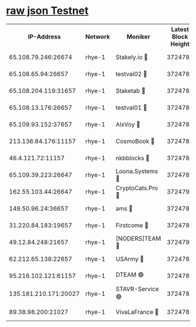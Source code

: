 
[raw json Testnet](https://rpc-check.quickt.stavr.tech/quickt/rpc-quickt-result.json)
=


<table><tr><th>IP-Address</th><th>Network</th><th>Moniker</th><th>Latest Block Height</th><th>Earliest Block Height</th><th>Catching Up</th><th>Tx Index</th><th>Voting Power</th><th>Scan Time</th></tr><tr><td>65.108.79.246:26674</td><td>rhye-1</td><td>Stakely.io 🔴</td><td>3724786</td><td>1</td><td>False</td><td>on</td><td>10</td><td>2023-12-22T03:55:03.898282764UTC</td></tr><tr><td>65.108.65.94:26657</td><td>rhye-1</td><td>testval02 🔴</td><td>3724786</td><td>1</td><td>False</td><td>on</td><td>5002050</td><td>2023-12-22T03:55:04.614438925UTC</td></tr><tr><td>65.108.204.119:31657</td><td>rhye-1</td><td>Staketab 🔴</td><td>3724786</td><td>1</td><td>False</td><td>on</td><td>9900</td><td>2023-12-22T03:55:07.311523810UTC</td></tr><tr><td>65.108.13.176:26657</td><td>rhye-1</td><td>testval01 🔴</td><td>3724786</td><td>1</td><td>False</td><td>on</td><td>9582010</td><td>2023-12-22T03:55:07.732828571UTC</td></tr><tr><td>65.109.93.152:37657</td><td>rhye-1</td><td>AlxVoy 🔴</td><td>3724785</td><td>433101</td><td>False</td><td>on</td><td>92921</td><td>2023-12-22T03:54:58.618006920UTC</td></tr><tr><td>213.136.84.176:11157</td><td>rhye-1</td><td>CosmoBook 🔴</td><td>3724789</td><td>1674001</td><td>False</td><td>off</td><td>1528057</td><td>2023-12-22T03:55:33.395492395UTC</td></tr><tr><td>46.4.121.72:11157</td><td>rhye-1</td><td>nkbblocks 🔴</td><td>3724784</td><td>1781001</td><td>False</td><td>on</td><td>81901</td><td>2023-12-22T03:54:51.637863347UTC</td></tr><tr><td>65.109.39.223:26647</td><td>rhye-1</td><td>Loona.Systems 🔴</td><td>3724786</td><td>3287001</td><td>False</td><td>off</td><td>9949</td><td>2023-12-22T03:55:06.988925145UTC</td></tr><tr><td>162.55.103.44:26647</td><td>rhye-1</td><td>CryptoCats.Pro 🔴</td><td>3724790</td><td>3287001</td><td>False</td><td>off</td><td>9999</td><td>2023-12-22T03:55:38.063782772UTC</td></tr><tr><td>149.50.96.24:36657</td><td>rhye-1</td><td>ams 🔴</td><td>3724788</td><td>3355501</td><td>False</td><td>on</td><td>10895</td><td>2023-12-22T03:55:24.963771642UTC</td></tr><tr><td>31.220.84.183:19657</td><td>rhye-1</td><td>Firstcome 🔴</td><td>3724786</td><td>3395933</td><td>False</td><td>off</td><td>732206</td><td>2023-12-22T03:55:01.410257004UTC</td></tr><tr><td>49.12.84.248:21657</td><td>rhye-1</td><td>[NODERS]TEAM 🔴</td><td>3724790</td><td>3550632</td><td>False</td><td>on</td><td>59990</td><td>2023-12-22T03:55:35.745711839UTC</td></tr><tr><td>62.212.65.138:22657</td><td>rhye-1</td><td>USArmy 🔴</td><td>3724786</td><td>3621001</td><td>False</td><td>on</td><td>7920</td><td>2023-12-22T03:55:00.986132489UTC</td></tr><tr><td>95.216.102.121:61157</td><td>rhye-1</td><td>DTEAM 🟢</td><td>3724786</td><td>3713801</td><td>False</td><td>on</td><td>0</td><td>2023-12-22T03:55:04.241540549UTC</td></tr><tr><td>135.181.210.171:20027</td><td>rhye-1</td><td>STAVR-Service 🟢</td><td>3724788</td><td>3723001</td><td>False</td><td>on</td><td>0</td><td>2023-12-22T03:55:18.338735253UTC</td></tr><tr><td>89.38.98.200:21027</td><td>rhye-1</td><td>VivaLaFrance 🔴</td><td>3724785</td><td>3724501</td><td>False</td><td>off</td><td>10000</td><td>2023-12-22T03:54:56.094711674UTC</td></tr></table>